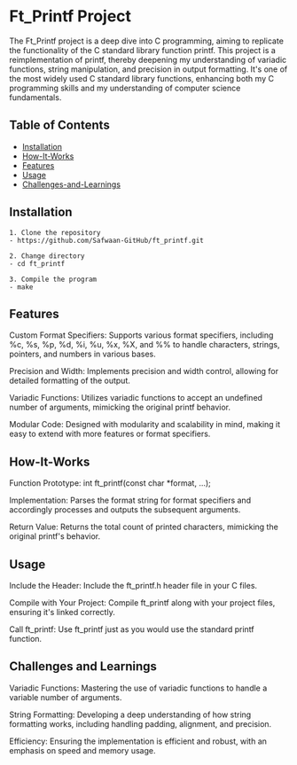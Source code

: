 # Ft_Printf Project

The Ft_Printf project is a deep dive into C programming, aiming to replicate the functionality of the C standard library function printf. This project is a reimplementation of printf, thereby deepening my understanding of variadic functions, string manipulation, and precision in output formatting. It's one of the most widely used C standard library functions, enhancing both my C programming skills and my understanding of computer science fundamentals.

## Table of Contents
- [Installation](#installation)
- [How-It-Works](#how-It-Works)
- [Features](#features)
- [Usage](#usage)
- [Challenges-and-Learnings](#challenges-and-learnings)

## Installation

```
1. Clone the repository
- https://github.com/Safwaan-GitHub/ft_printf.git

2. Change directory
- cd ft_printf

3. Compile the program
- make
```

## Features

Custom Format Specifiers: Supports various format specifiers, including %c, %s, %p, %d, %i, %u, %x, %X, and %% to handle characters, strings, pointers, and numbers in various bases.

Precision and Width: Implements precision and width control, allowing for detailed formatting of the output.

Variadic Functions: Utilizes variadic functions to accept an undefined number of arguments, mimicking the original printf behavior.

Modular Code: Designed with modularity and scalability in mind, making it easy to extend with more features or format specifiers.

## How-It-Works

Function Prototype: int ft_printf(const char *format, ...);

Implementation: Parses the format string for format specifiers and accordingly processes and outputs the subsequent arguments.

Return Value: Returns the total count of printed characters, mimicking the original printf's behavior.

## Usage

Include the Header: Include the ft_printf.h header file in your C files.

Compile with Your Project: Compile ft_printf along with your project files, ensuring it's linked correctly.

Call ft_printf: Use ft_printf just as you would use the standard printf function.

## Challenges and Learnings

Variadic Functions: Mastering the use of variadic functions to handle a variable number of arguments.

String Formatting: Developing a deep understanding of how string formatting works, including handling padding, alignment, and precision.

Efficiency: Ensuring the implementation is efficient and robust, with an emphasis on speed and memory usage.
